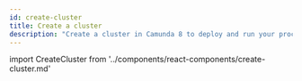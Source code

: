 ```yaml
---
id: create-cluster
title: Create a cluster
description: "Create a cluster in Camunda 8 to deploy and run your process."
---
```


import CreateCluster from '../components/react-components/create-cluster.md'

<CreateCluster/>
